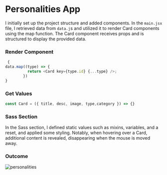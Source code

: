 # Personalities App

I initially set up the project structure and added components. In the ```main.jsx``` file, I retrieved data from ```data.j```s and utilized it to render Card components using the map function. 
The Card component receives props and is structured to display the provided data.
### Render Component 
```javascript
 {
data.map((type) => {
          return <Card key={type.id} {...type} />;
        })
}
```
### Get Values
```javascript
const Card = ({ title, desc, image, type,category }) => {}
```
### Sass Section
In the Sass section, I defined static values such as mixins, variables, and a reset, and applied some styling. 
Notably, when hovering over a Card, additional content is revealed, disappearing when the mouse is moved away.
### Outcome
![personalities](https://github.com/vildancetin/personalities-app/assets/75564722/f6660829-b925-4635-8a68-59c447f6e6aa)
